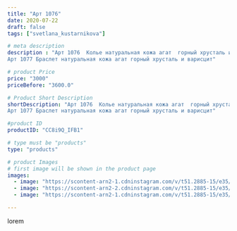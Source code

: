 ```yaml
---
title: "Арт 1076"
date: 2020-07-22
draft: false
tags: ["svetlana_kustarnikova"]

# meta description
description : "Арт 1076  Колье натуральная кожа агат  горный хрусталь и варисцит 
Арт 1077 Браслет натуральная кожа агат горный хрусталь и варисцит"

# product Price
price: "3000"
priceBefore: "3600.0"

# Product Short Description
shortDescription: "Арт 1076  Колье натуральная кожа агат  горный хрусталь и варисцит 
Арт 1077 Браслет натуральная кожа агат горный хрусталь и варисцит"

#product ID
productID: "CC8i9Q_IFB1"

# type must be "products"
type: "products"

# product Images
# first image will be shown in the product page
images:
  - image: "https://scontent-arn2-1.cdninstagram.com/v/t51.2885-15/e35/110314043_328062451900761_5496516786692997220_n.jpg?se=7&tp=1&_nc_ht=scontent-arn2-1.cdninstagram.com&_nc_cat=109&_nc_ohc=0Ntc6ie7eKAAX8PBufX&oh=3e483c0548e7bb71ff03a6988e115771&oe=606BEA97&ig_cache_key=MjM1ODkxNDA0MDI2NDI5MTA2Mg%3D%3D.2"
  - image: "https://scontent-arn2-2.cdninstagram.com/v/t51.2885-15/e35/115719219_278869726539840_4236878761928175100_n.jpg?se=7&tp=1&_nc_ht=scontent-arn2-2.cdninstagram.com&_nc_cat=100&_nc_ohc=ekdRddsfCJUAX_jWNMh&oh=51b2d8e4c8fea052f770650430da6031&oe=606B8435&ig_cache_key=MjM1ODkxNDA0MDI4MDk2NjI3Nw%3D%3D.2"
  - image: "https://scontent-arn2-1.cdninstagram.com/v/t51.2885-15/e35/111808108_235683627397342_2933932682452287501_n.jpg?se=8&tp=1&_nc_ht=scontent-arn2-1.cdninstagram.com&_nc_cat=110&_nc_ohc=4TxXgeLRKpkAX8diSd3&oh=065f5db6897e041c89069a143fa30f91&oe=606B6D04&ig_cache_key=MjM1ODkxNDA0MDI3MjU1ODExNg%3D%3D.2"

---
```

lorem
